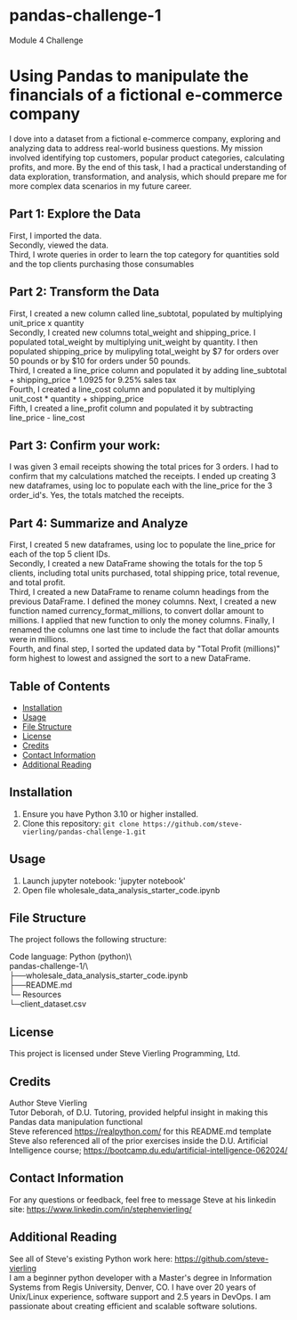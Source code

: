 # pandas-challenge-1
Module 4 Challenge

# Using Pandas to manipulate the financials of a fictional e-commerce company

I dove into a dataset from a fictional e-commerce company, exploring and analyzing data to address real-world business questions. My mission involved identifying top customers, popular product categories, calculating profits, and more. By the end of this task, I had a practical understanding of data exploration, transformation, and analysis, which should prepare me for more complex data scenarios in my future career.  
## Part 1: Explore the Data  
First, I imported the data.   
Secondly, viewed the data.   
Third, I wrote queries in order to learn the top category for quantities sold and the top clients purchasing those consumables   
## Part 2: Transform the Data  
First, I created a new column called line_subtotal, populated by multiplying unit_price x quantity   
Secondly, I created new columns total_weight and shipping_price. I populated total_weight by multiplying unit_weight by quantity.  I then populated shipping_price by mulipyling total_weight by $7 for orders over 50 pounds or by $10 for orders under 50 pounds.   
Third, I created a line_price column and populated it by adding line_subtotal + shipping_price * 1.0925 for 9.25% sales tax  
Fourth, I created a line_cost column and populated it by multiplying unit_cost * quantity + shipping_price  
Fifth, I created a line_profit column and populated it by subtracting line_price - line_cost  
## Part 3: Confirm your work:  
I was given 3 email receipts showing the total prices for 3 orders. I had to confirm that my calculations matched the receipts.  I ended up creating 3 new dataframes, using loc to populate each with the line_price for the 3 order_id's. Yes, the totals matched the receipts.     
## Part 4: Summarize and Analyze  
First, I created 5 new dataframes, using loc to populate the line_price for each of the top 5 client IDs.    
Secondly, I created a new DataFrame showing the totals for the top 5 clients, including total units purchased, total shipping price, total revenue, and total profit.   
Third, I created a new DataFrame to rename column headings from the previous DataFrame. I defined the money columns.  Next, I created a new function named currency_format_millions, to convert dollar amount to millions.  I applied that new function to only the money columns. Finally, I renamed the columns one last time to include the fact that dollar amounts were in millions.   
Fourth, and final step, I sorted the updated data by "Total Profit (millions)" form highest to lowest and assigned the sort to a new DataFrame.  

## Table of Contents

- [Installation](#installation)
- [Usage](#usage)
- [File Structure](#file-structure)
- [License](#license)
- [Credits](#credits)
- [Contact Information](#contact-information)
- [Additional Reading](#additional-reading)

## Installation  

1. Ensure you have Python 3.10 or higher installed.  
2. Clone this repository: `git clone https://github.com/steve-vierling/pandas-challenge-1.git`  

## Usage  

1. Launch jupyter notebook: 'jupyter notebook'   
2. Open file wholesale_data_analysis_starter_code.ipynb  

## File Structure  

The project follows the following structure:  

Code language: Python (python)\  
pandas-challenge-1/\  
├──wholesale_data_analysis_starter_code.ipynb   
├──README.md  
└─ Resources  
   └─client_dataset.csv 

## License  
This project is licensed under Steve Vierling Programming, Ltd.  

## Credits  
Author Steve Vierling    
Tutor Deborah, of D.U. Tutoring, provided helpful insight in making this Pandas data manipulation functional  
Steve referenced https://realpython.com/ for this README.md template  
Steve also referenced all of the prior exercises inside the D.U. Artificial Intelligence course; https://bootcamp.du.edu/artificial-intelligence-062024/  

## Contact Information
For any questions or feedback, feel free to message Steve at his linkedin site: https://www.linkedin.com/in/stephenvierling/

## Additional Reading 
See all of Steve's existing Python work here: https://github.com/steve-vierling   
I am a beginner python developer with a Master's degree in Information Systems from Regis University, Denver, CO. I have over 20 years of Unix/Linux experience, software support and 2.5 years in DevOps.  I am passionate about creating efficient and scalable software solutions.
